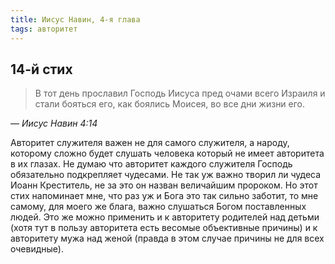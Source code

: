 ```yaml
---
title: Иисус Навин, 4-я глава
tags: авторитет
---
```


## 14-й стих

> В тот день прославил Господь Иисуса пред очами всего Израиля и стали бояться его, как боялись Моисея, во все дни жизни его.

— <cite>Иисус&nbsp;Навин&nbsp;4:14</cite>

Авторитет служителя важен не для самого служителя, а народу, которому сложно будет слушать человека который не имеет авторитета в их глазах.
Не думаю что авторитет каждого служителя Господь обязательно подкрепляет чудесами. Не так уж важно творил ли чудеса Иоанн Креститель,
не за это он назван величайшим пророком. Но этот стих напоминает мне, что раз уж и Бога это так сильно заботит, то мне самому,
для моего же блага, важно слушаться Богом поставленных людей. Это же можно применить и к авторитету родителей над детьми
(хотя тут в пользу авторитета есть весомые объективные причины) и к авторитету мужа над женой (правда в этом случае причины
не для всех очевидные).
